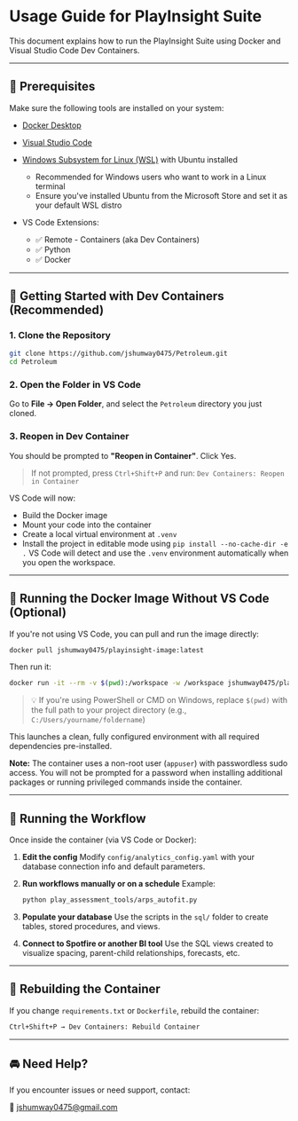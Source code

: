 # Usage Guide for PlayInsight Suite

This document explains how to run the PlayInsight Suite using Docker and Visual Studio Code Dev Containers.

---

## 🔧 Prerequisites

Make sure the following tools are installed on your system:

* [Docker Desktop](https://www.docker.com/products/docker-desktop/)
* [Visual Studio Code](https://code.visualstudio.com/)
* [Windows Subsystem for Linux (WSL)](https://learn.microsoft.com/en-us/windows/wsl/) with Ubuntu installed  
  - Recommended for Windows users who want to work in a Linux terminal
  - Ensure you've installed Ubuntu from the Microsoft Store and set it as your default WSL distro
* VS Code Extensions:

  * ✅ Remote - Containers (aka Dev Containers)
  * ✅ Python
  * ✅ Docker

---

## 🧪 Getting Started with Dev Containers (Recommended)

### 1. Clone the Repository

```bash
git clone https://github.com/jshumway0475/Petroleum.git
cd Petroleum
```

### 2. Open the Folder in VS Code

Go to **File → Open Folder**, and select the `Petroleum` directory you just cloned.

### 3. Reopen in Dev Container

You should be prompted to **"Reopen in Container"**. Click Yes.

> If not prompted, press `Ctrl+Shift+P` and run:
> `Dev Containers: Reopen in Container`

VS Code will now:

* Build the Docker image
* Mount your code into the container
* Create a local virtual environment at `.venv`
* Install the project in editable mode using `pip install --no-cache-dir -e .`
VS Code will detect and use the `.venv` environment automatically when you open the workspace.

---

## 🐳 Running the Docker Image Without VS Code (Optional)

If you're not using VS Code, you can pull and run the image directly:

```bash
docker pull jshumway0475/playinsight-image:latest
```

Then run it:

```bash
docker run -it --rm -v $(pwd):/workspace -w /workspace jshumway0475/playinsight-image python3
```
> 💡 If you're using PowerShell or CMD on Windows, replace `$(pwd)` with the full path to your project directory (e.g., `C:/Users/yourname/foldername`)

This launches a clean, fully configured environment with all required dependencies pre-installed.

**Note:** The container uses a non-root user (`appuser`) with passwordless sudo access. You will not be prompted for a password when installing additional packages or running privileged commands inside the container.

---

## 🤔 Running the Workflow

Once inside the container (via VS Code or Docker):

1. **Edit the config**
   Modify `config/analytics_config.yaml` with your database connection info and default parameters.

2. **Run workflows manually or on a schedule**
   Example:

   ```bash
   python play_assessment_tools/arps_autofit.py
   ```

3. **Populate your database**
   Use the scripts in the `sql/` folder to create tables, stored procedures, and views.

4. **Connect to Spotfire or another BI tool**
   Use the SQL views created to visualize spacing, parent-child relationships, forecasts, etc.

---

## 🔄 Rebuilding the Container

If you change `requirements.txt` or `Dockerfile`, rebuild the container:

```bash
Ctrl+Shift+P → Dev Containers: Rebuild Container
```

---

## 🚘 Need Help?

If you encounter issues or need support, contact:

📧 [jshumway0475@gmail.com](mailto:jshumway0475@gmail.com)
